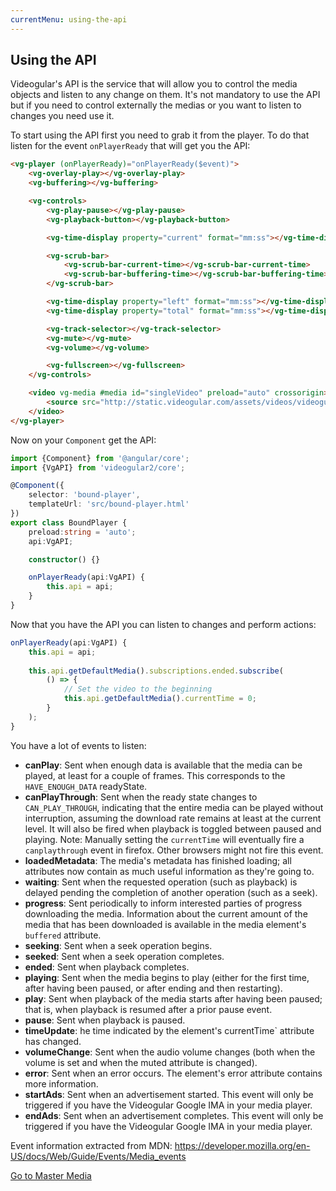 ```yaml
---
currentMenu: using-the-api
---
```


## Using the API

Videogular's API is the service that will allow you to control the media objects and listen to any change on them. It's not mandatory to use the API but if you need to control externally the medias or you want to listen to changes you need use it. 

To start using the API first you need to grab it from the player. To do that listen for the event `onPlayerReady` that will get you the API:

```html
<vg-player (onPlayerReady)="onPlayerReady($event)">
    <vg-overlay-play></vg-overlay-play>
    <vg-buffering></vg-buffering>

    <vg-controls>
        <vg-play-pause></vg-play-pause>
        <vg-playback-button></vg-playback-button>

        <vg-time-display property="current" format="mm:ss"></vg-time-display>

        <vg-scrub-bar>
            <vg-scrub-bar-current-time></vg-scrub-bar-current-time>
            <vg-scrub-bar-buffering-time></vg-scrub-bar-buffering-time>
        </vg-scrub-bar>

        <vg-time-display property="left" format="mm:ss"></vg-time-display>
        <vg-time-display property="total" format="mm:ss"></vg-time-display>

        <vg-track-selector></vg-track-selector>
        <vg-mute></vg-mute>
        <vg-volume></vg-volume>

        <vg-fullscreen></vg-fullscreen>
    </vg-controls>

    <video vg-media #media id="singleVideo" preload="auto" crossorigin>
        <source src="http://static.videogular.com/assets/videos/videogular.mp4" type="video/mp4">
    </video>
</vg-player>
```

Now on your `Component` get the API:

```typescript
import {Component} from '@angular/core';
import {VgAPI} from 'videogular2/core';

@Component({
    selector: 'bound-player',
    templateUrl: 'src/bound-player.html'
})
export class BoundPlayer {
    preload:string = 'auto';
    api:VgAPI;

    constructor() {}

    onPlayerReady(api:VgAPI) {
        this.api = api;
    }
}
```

Now that you have the API you can listen to changes and perform actions:

```typescript
onPlayerReady(api:VgAPI) {
    this.api = api;
    
    this.api.getDefaultMedia().subscriptions.ended.subscribe(
        () => {
            // Set the video to the beginning
            this.api.getDefaultMedia().currentTime = 0;
        }
    );
}
```

You have a lot of events to listen:

- **canPlay**: Sent when enough data is available that the media can be played, at least for a couple of frames. This corresponds to the `HAVE_ENOUGH_DATA` readyState.
- **canPlayThrough**: Sent when the ready state changes to `CAN_PLAY_THROUGH`, indicating that the entire media can be played without interruption, assuming the download rate remains at least at the current level. It will also be fired when playback is toggled between paused and playing. Note: Manually setting the `currentTime` will eventually fire a `canplaythrough` event in firefox. Other browsers might not fire this event.
- **loadedMetadata**: The media's metadata has finished loading; all attributes now contain as much useful information as they're going to.
- **waiting**: Sent when the requested operation (such as playback) is delayed pending the completion of another operation (such as a seek).
- **progress**: Sent periodically to inform interested parties of progress downloading the media. Information about the current amount of the media that has been downloaded is available in the media element's `buffered` attribute. 
- **seeking**: Sent when a seek operation begins.
- **seeked**: Sent when a seek operation completes.
- **ended**: Sent when playback completes.
- **playing**: Sent when the media begins to play (either for the first time, after having been paused, or after ending and then restarting). 
- **play**: Sent when playback of the media starts after having been paused; that is, when playback is resumed after a prior pause event. 
- **pause**: Sent when playback is paused. 
- **timeUpdate**: he time indicated by the element's currentTime` attribute has changed. 
- **volumeChange**: Sent when the audio volume changes (both when the volume is set and when the muted attribute is changed). 
- **error**: Sent when an error occurs.  The element's error attribute contains more information. 
- **startAds**: Sent when an advertisement started. This event will only be triggered if you have the Videogular Google IMA in your media player. 
- **endAds**: Sent when an advertisement completes. This event will only be triggered if you have the Videogular Google IMA in your media player. 

Event information extracted from MDN: https://developer.mozilla.org/en-US/docs/Web/Guide/Events/Media_events

<a href="master-media.html">Go to Master Media</a>
